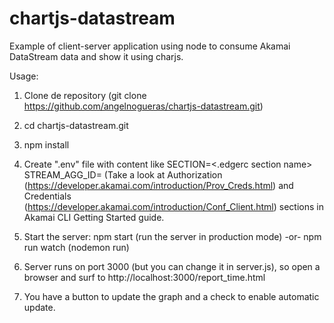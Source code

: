 # chartjs-datastream
Example of client-server application using node to consume Akamai DataStream data and show it using charjs.

Usage:

1. Clone de repository (git clone https://github.com/angelnogueras/chartjs-datastream.git)

2. cd chartjs-datastream.git

3. npm install

4. Create ".env" file with content like
SECTION=<.edgerc section name>
STREAM_AGG_ID=<datastream stream id>
(Take a look at Authorization (https://developer.akamai.com/introduction/Prov_Creds.html) and Credentials (https://developer.akamai.com/introduction/Conf_Client.html) sections in Akamai CLI Getting Started guide.

5. Start the server:
  npm start (run the server in production mode)
  -or-
  npm run watch (nodemon run)

6. Server runs on port 3000 (but you can change it in server.js), so open a browser and surf to http://localhost:3000/report_time.html

7. You have a button to update the graph and a check to enable automatic update.
  

